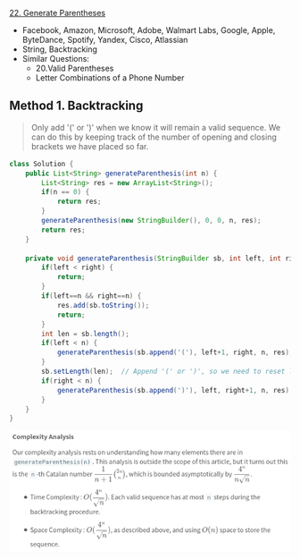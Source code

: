 [22. Generate Parentheses](https://leetcode.com/problems/generate-parentheses/)

* Facebook, Amazon, Microsoft, Adobe, Walmart Labs, Google, Apple, ByteDance, Spotify, Yandex, Cisco, Atlassian
* String, Backtracking
* Similar Questions:
    * 20.Valid Parentheses
    * Letter Combinations of a Phone Number
    
    
## Method 1. Backtracking
> Only add '(' or ')' when we know it will remain a valid sequence.
> We can do this by keeping track of the number of opening and closing brackets we have placed so far.          
> 
```java 
class Solution {
    public List<String> generateParenthesis(int n) {
        List<String> res = new ArrayList<String>();
        if(n == 0) {
            return res;
        }
        generateParenthesis(new StringBuilder(), 0, 0, n, res);
        return res;
    }
    
    private void generateParenthesis(StringBuilder sb, int left, int right, int n, List<String> res) {
        if(left < right) {
            return;
        }
        if(left==n && right==n) {
            res.add(sb.toString());
            return;
        }
        int len = sb.length();
        if(left < n) {
            generateParenthesis(sb.append('('), left+1, right, n, res);
        }
        sb.setLength(len);  // Append '(' or ')', so we need to reset length
        if(right < n) {
            generateParenthesis(sb.append(')'), left, right+1, n, res);
        }
    }
}
```
![complexity](images/22_complexity_of_backtracking.png)


